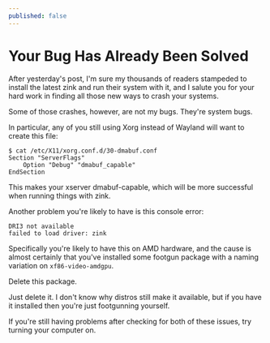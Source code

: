 ```yaml
---
published: false
---
```

# Your Bug Has Already Been Solved

After yesterday's post, I'm sure my thousands of readers stampeded to install the latest zink and run their system with it, and I salute you for your hard work in finding all those new ways to crash your systems.

Some of those crashes, however, are not my bugs. They're system bugs.

In particular, any of you still using Xorg instead of Wayland will want to create this file:

```
$ cat /etc/X11/xorg.conf.d/30-dmabuf.conf
Section "ServerFlags"
	Option "Debug" "dmabuf_capable"
EndSection
```

This makes your xserver dmabuf-capable, which will be more successful when running things with zink.

Another problem you're likely to have is this console error:

```
DRI3 not available
failed to load driver: zink
```

Specifically you're likely to have this on AMD hardware, and the cause is almost certainly that you've installed some footgun package with a naming variation on `xf86-video-amdgpu`.

Delete this package.

Just delete it. I don't know why distros still make it available, but if you have it installed then you're just footgunning yourself.

If you're still having problems after checking for both of these issues, try turning your computer on.